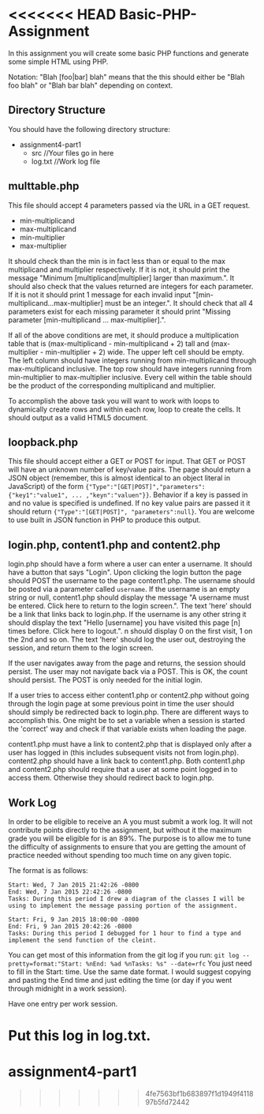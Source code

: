 <<<<<<< HEAD
Basic-PHP-Assignment
====================
In this assignment you will create some basic PHP functions and generate some simple HTML using PHP.

Notation: "Blah [foo|bar] blah" means that the this should either be "Blah foo blah" or "Blah bar blah" depending on context.

Directory Structure
-------------------
You should have the following directory structure:

  - assignment4-part1
    - src //Your files go in here
    - log.txt //Work log file

multtable.php
-------------
This file should accept 4 parameters passed via the URL in a GET request.

  - min-multiplicand
  - max-multiplicand
  - min-multiplier
  - max-multiplier

It should check than the min is in fact less than or equal to the max multiplicand and multiplier respectively. If it is not, it should print the message "Minimum [multiplicand|multiplier] larger than maximum.". It should also check that the values returned are integers for each parameter. If it is not it should print 1 message for each invalid input "[min-multiplicand...max-multiplier] must be an integer.". It should check that all 4 parameters exist for each missing parameter it should print "Missing parameter [min-multiplicand ... max-multiplier].".

If all of the above conditions are met, it should produce a multiplication table that is (max-multiplicand - min-multiplicand + 2) tall and (max-multiplier - min-multiplier + 2) wide. The upper left cell should be empty. The left column should have integers running from min-multiplicand through max-multiplicand inclusive. The top row should have integers running from min-multiplier to max-multiplier inclusive. Every cell within the table should be the product of the corresponding multiplicand and multiplier.

To accomplish the above task you will want to work with loops to dynamically create rows and within each row, loop to create the cells. It should output as a valid HTML5 document.

loopback.php
------------
This file should accept either a GET or POST for input. That GET or POST will have an unknown number of key/value pairs. The page should return a JSON object (remember, this is almost identical to an object literal in JavaScript) of the form `{"Type":"[GET|POST]","parameters":{"key1":"value1", ... ,"keyn":"valuen"}}`. Behavior if a key is passed in and no value is specified is undefined. If no key value pairs are passed it it should return `{"Type":"[GET|POST]", "parameters":null}`. You are welcome to use built in JSON function in PHP to produce this output.

login.php, content1.php and content2.php
-------------------------
login.php should have a form where a user can enter a username. It should have a button that says "Login". Upon clicking the login button the page should POST the username to the page content1.php. The username should be posted via a parameter called `username`. If the username is an empty string or null, content1.php should display the message "A username must be entered. Click here to return to the login screen.". The text 'here' should be a link that links back to login.php. If the username is any other string it should display the text "Hello [username] you have visited this page [n] times before. Click here to logout.". n should display 0 on the first visit, 1 on the 2nd and so on. The text 'here' should log the user out, destroying the session, and return them to the login screen.

If the user navigates away from the page and returns, the session should persist. The user may not navigate back via a POST. This is OK, the count should persist. The POST is only needed for the initial login.

If a user tries to access either content1.php or content2.php without going through the login page at some previous point in time the user should should simply be redirected back to login.php. There are different ways to accomplish this. One might be to set a variable when a session is started the 'correct' way and check if that variable exists when loading the page.

content1.php must have a link to content2.php that is displayed only after a user has logged in (this includes subsequent visits not from login.php). content2.php should have a link back to content1.php. Both content1.php and content2.php should require that a user at some point logged in to access them. Otherwise they should redirect back to login.php.

Work Log
--------
In order to be eligible to receive an A you must submit a work log. It will not contribute points directly to the assignment, but without it the maximum grade you will be eligible for is an 89%. The purpose is to allow me to tune the difficulty of assignments to ensure that you are getting the amount of practice needed without spending too much time on any given topic.

The format is as follows:

```
Start: Wed, 7 Jan 2015 21:42:26 -0800
End: Wed, 7 Jan 2015 22:42:26 -0800
Tasks: During this period I drew a diagram of the classes I will be using to implement the message passing portion of the assignment.

Start: Fri, 9 Jan 2015 18:00:00 -0800
End: Fri, 9 Jan 2015 20:42:26 -0800
Tasks: During this period I debugged for 1 hour to find a type and implement the send function of the cleint.
```

You can get most of this information from the git log if you run:
`git log --pretty=format:"Start: %nEnd: %ad %nTasks: %s" --date=rfc`
You just need to fill in the Start: time. Use the same date format. I would suggest copying and pasting the End time and just editing the time (or day if you went through midnight in a work session).

Have one entry per work session.

Put this log in log.txt.
=======
# assignment4-part1
>>>>>>> 4fe7563bf1b683897f1d1949f411897b5fd72442
